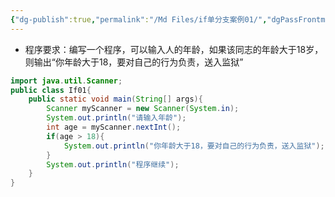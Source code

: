 ```yaml
---
{"dg-publish":true,"permalink":"/Md Files/if单分支案例01/","dgPassFrontmatter":true}
---
```


- 程序要求：编写一个程序，可以输入人的年龄，如果该同志的年龄大于18岁，则输出“你年龄大于18，要对自己的行为负责，送入监狱”
```java
import java.util.Scanner;
public class If01{
	public static void main(String[] args){
		Scanner myScanner = new Scanner(System.in);
		System.out.println("请输入年龄");
		int age = myScanner.nextInt();
		if(age > 18){
			System.out.println("你年龄大于18，要对自己的行为负责，送入监狱");
		}
		System.out.println("程序继续");
	}
}
```